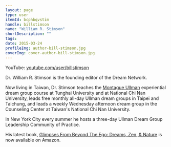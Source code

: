 ```yaml
---
layout: page
type: user
itemId: bcphbqvstim
handle: billstimson
name: "William R. Stimson"
shortDescription: ""
tags:
date: 2015-03-24
profileImg: author-bill-stimson.jpg
coverImg: cover-author-bill-stimson.jpg
---
```


YouTube: [youtube.com/user/billstimson](https://www.youtube.com/user/billstimson)

Dr. William R. Stimson is the founding editor of the Dream Network.

Now living in Taiwan, Dr. Stimson teaches the [Montague Ullman](../@montagueullman) experiential dream group course at Tunghai University and at National Chi Nan University, leads free monthly all-day Ullman dream groups in Taipei and Taichung, and leads a weekly Wednesday afternoon dream group in the Counseling Center at Taiwan's National Chi Nan University.

In New York City every summer he hosts a three-day Ullman Dream Group Leadership Community of Practice.

His latest book, [Glimpses From Beyond The Ego: Dreams, Zen, & Nature](https://www.amazon.com/Glimpses-Beyond-Ego-Dreams-Nature/dp/B08F6RYH8W/ref=sr_1_1?dchild=1&qid=1602155108&refinements=p_27%3A+Ph.D.%5CcWilliam+R.+Stimson&s=books&sr=1-1&text=William+R.+Stimson%2C+Ph.D.) is now available on Amazon.
